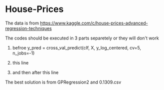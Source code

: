 # House-Prices
The data is from
https://www.kaggle.com/c/house-prices-advanced-regression-techniques


The codes should be executed in 3 parts separetely or they will don't work

1. befroe y_pred = cross_val_predict(clf, X, y_log_centered, cv=5, n_jobs=-1)

2. this line 

3. and then after this line 



The best solution is from GPRegression2 and 0.1309.csv
